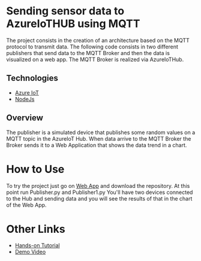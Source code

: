 

# Sending sensor data to AzureIoTHUB using MQTT 
The project consists in the creation of an architecture based on the MQTT protocol to transmit data. The following code consists in two different publishers that send data to the MQTT Broker and then the data is visualized on a web app. The MQTT Broker is realized via AzureIoTHub. 
## Technologies 
* [Azure IoT](https://azure.microsoft.com/it-it/overview/iot/)
* [NodeJs](q)

## Overview
The publisher is a simulated device that publishes some random values on a MQTT topic in the AzureIoT Hub.
When data arrive to the MQTT Broker the Broker sends it to a Web Application that shows the data trend in a 
chart. 
# How to Use
To try the project just go on 
[Web App](https://flaviasensoriot.azurewebsites.net)
and download the repository. At this point run Publisher.py and Publisher1.py
You'll have two devices connected to the Hub and sending data and you will see the results of that in the chart of the Web App.
# Other Links
- [Hands-on Tutorial]()
- [Demo Video]()
